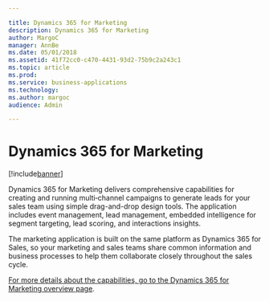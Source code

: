 ```yaml
---

title: Dynamics 365 for Marketing
description: Dynamics 365 for Marketing
author: MargoC
manager: AnnBe
ms.date: 05/01/2018
ms.assetid: 41f72cc0-c470-4431-93d2-75b9c2a243c1
ms.topic: article
ms.prod: 
ms.service: business-applications
ms.technology: 
ms.author: margoc
audience: Admin

---
```

#  Dynamics 365 for Marketing




[!include[banner](../../includes/banner.md)]

Dynamics 365 for Marketing delivers comprehensive capabilities for creating and
running multi‑channel campaigns to generate leads for your sales team using
simple drag-and-drop design tools. The application includes event management,
lead management, embedded intelligence for segment targeting, lead scoring, and
interactions insights.

The marketing application is built on the same platform as Dynamics 365 for
Sales, so your marketing and sales teams share common information and business
processes to help them collaborate closely throughout the sales cycle.

[For more details about the capabilities, go to the Dynamics 365 for Marketing
overview
page](https://docs.microsoft.com/en-us/dynamics365/customer-engagement/marketing/overview).
